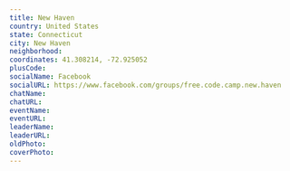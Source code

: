 ```yaml
---
title: New Haven
country: United States
state: Connecticut
city: New Haven
neighborhood: 
coordinates: 41.308214, -72.925052
plusCode:
socialName: Facebook
socialURL: https://www.facebook.com/groups/free.code.camp.new.haven
chatName:
chatURL:
eventName:
eventURL:
leaderName:
leaderURL:
oldPhoto: 
coverPhoto:
---
```

